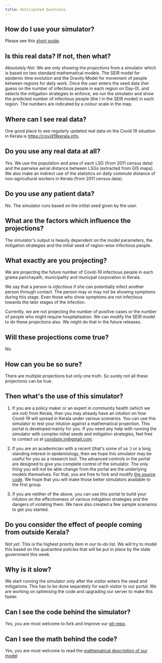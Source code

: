```yaml
---
title: Anticipated Questions
---
```


## How do I use your simulator?

Please see this [short guide](https://docs.google.com/presentation/d/e/2PACX-1vSOgrZXj_BpvBUEFg8sfUhxwtOsJu1gZ9c643KSaH8mTf57MJvCDtmz6QyxRDDV_S-gSlcdz4C8b7tw/pub?start=false&loop=false&delayms=3000).

## Is this real data? If not, then what?

*Absolutely Not.* We are only showing the *projections* from a simulator which
is based on two standard mathematical models. The SEIR model for epidemic time
evolution and the Gravity Model for movement of people between regions for
daily work. Once the user enters the seed data (her guess on the number of
infectious people in each region on Day-0), and selects the mitigation
strategies to enforce, we run the simulator and show the predicted number
of infectious people (the I in the SEIR model) in each region.  The numbers are
indicated by a colour scale in the map.

## Where can I see real data?

One good place to see regularly updated real data on the Covid 19 situation in Kerala is <https://covid19kerala.info>.

## Do you use any real data at all?

*Yes*. We use the population and area of each LSG (from 2011 census data) and
the pairwise aerial distance between LSGs (extracted from GIS maps).  We also
make an indirect use of the statistics on daily commute distance of
non-agricultural workers in Kerala (from 2011 census data).

## Do you use any patient data?

*No.* The simulator runs based on the intital seed given by the user.

## What are the factors which influence the projections?

The simulator's output is heavily dependent on the model parameters, the
mitigation strategies and the initial seed of region-wise infectious people.

## What exactly are you projecting?

We are projecting the future number of Covid-19 infectious people in each grama
panchayath, municipality and municpal corporation in Kerala. 

We say that a person is *infectious* if she can potentially infect another
person through contact. The person may or may not be showing symptoms during
this stage. Even those who show symptoms are not infectious towards the later
stages of the infection. 

Currently, we are not projecting the number of positive cases or the number of
people who might require hospitalisation. We can modify the SEIR model to do
these projections also. We might do that in the future releases.

## Will these projections come true?

*No.*

## How can you be so sure?

There are multiple projections but only one truth. So surely not all these projections can be true. 

## Then what's the use of this simulator?

1.	If you are a policy maker or an expert in community health (which we are
	not) from Kerala, then you may already have an intution on how Covid-19
	will spread in Kerala under various scenarios. You can use this simulator
	to test your intution against a mathematical projection. This portal is
	developed mainly for you.  If you need any help with running the simulator
	with complex initial seeds and mitigation strategies, feel free to contact
	us at <covidsim.in@gmail.com>.
	
2.	If you are an academician with a recent (that's some of us :) or a long
	standing interest in epidemiology, then we hope this simulator may be
	useful for you as a research tool.  The advanced controls in the portal are
	designed to give you complete control of the simulator. The only thing you
	will not be able change from the portal are the underlying models
	themselves.  For that, you are free to fork and modify [the source
	code](https://github.com/srhariha/SpatioTemporalSEIR). We hope that you
	will make those better simulators available to the first group.

3.	If you are neither of the above, you can use this portal to build your
	intution on the effectiveness of various mitigation strategies and the
	dangers of violating them. We have also created a few sample scenarios
	to get you started.

## Do you consider the effect of people coming from outside Kerala?

*Not yet*. This is the highest priority item in our to-do list. We will try to
model this based on the quarantine policies that will be put in place by the
state government this week.

## Why is it slow?

We start running the simulator only after the visitor enters the seed and
mitigations. This has to be done separately for each visitor to our portal.  We
are working on optimising the code and upgrading our server to make this
faster.

## Can I see the code behind the simulator?

*Yes*, you are most welcome to fork and improve our
[git-repo](https://github.com/srhariha/SpatioTemporalSEIR).

## Can I see the math behind the code?

*Yes*, you are most welcome to read the [mathematical description of our model](./model.html)

